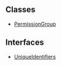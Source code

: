 ## Classes

- [PermissionGroup](../../../Classes/API/Entities/PermissionGroup/PermissionGroup.md)

## Interfaces

- [UniqueIdentifiers](../../../Interfaces/API/Entities/PermissionGroup/UniqueIdentifiers.md)
